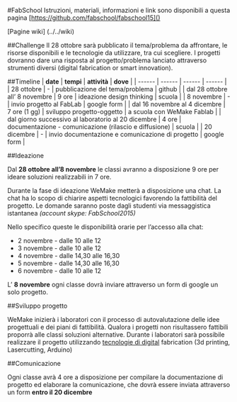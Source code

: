 #FabSchool
Istruzioni, materiali, informazioni e link sono disponibili a questa pagina [https://github.com/fabschool/fabschool15]()

[Pagine wiki] (../../wiki)


##Challenge
Il 28 ottobre sarà pubblicato il tema/problema da affrontare, le risorse disponibili e le tecnologie da utilizzare, tra cui scegliere. I progetti dovranno dare una risposta al progetto/problema lanciato attraverso strumenti diversi (digital fabrication or smart innovation).


##Timeline
|  **date** | **tempi** | **attività** | **dove** |
|  ------ | ------ | ------ | ------ |
|  28 ottobre | - | pubblicazione del tema/problema | github |
|  dal 28 ottobre all’ 8 novembre | 9 ore | ideazione design thinking | scuola |
|  8 novembre | - | invio progetto al FabLab | google form |
|  dal 16 novembre al 4 dicembre | 7 ore (1 gg) | sviluppo progetto-oggetto | a scuola con  WeMake Fablab |
|  dal giorno successivo al laboratorio al 20 dicembre | 4 ore | documentazione - comunicazione (rilascio e diffusione) | scuola |
|  20 dicembre | - | invio documentazione e comunicazione di progetto | google form |


##Ideazione

Dal **28 ottobre all’8 novembre** le classi avranno a disposizione 9 ore per ideare soluzioni realizzabili in 7 ore.

Durante la fase di ideazione WeMake metterà a disposizione una chat.
La chat ha lo scopo di chiarire aspetti tecnologici favorendo la fattibilità del progetto. Le domande saranno poste dagli studenti via messaggistica istantanea *(account skype: FabSchool2015)*

Nello specifico queste le disponibilità orarie per l’accesso alla chat:

- 2 novembre - dalle 10 alle 12
- 3 novembre - dalle 10 alle 12
- 4 novembre - dalle 14,30 alle 16,30
- 5 novembre - dalle 14,30 alle 16,30
- 6 novembre - dalle 10 alle 12

L’ **8 novembre** ogni classe dovrà inviare attraverso un form di google un solo progetto.


##Sviluppo progetto

WeMake inizierà i laboratori con il processo di autovalutazione delle idee progettuali e dei piani di fattibilità. Qualora i progetti non risultassero fattibili proporrà alle classi soluzioni alternative.
Durante i laboratori sarà possibile realizzare il progetto utilizzando [tecnologie di digital](/wiki/RisorseTecnologie) fabrication  (3d printing, Lasercutting, Arduino) 

##Comunicazione

Ogni classe avrà 4 ore a disposizione per compilare la documentazione di progetto ed elaborare la comunicazione, che dovrà essere inviata attraverso un form **entro il 20 dicembre**

